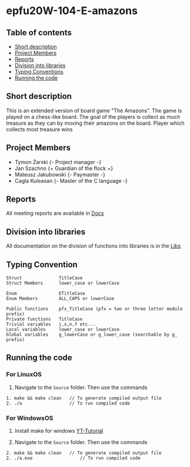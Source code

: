 # epfu20W-104-E-amazons

## Table of contents

- [Short description](#short-description)
- [Project Members](#project-members)
- [Reports](#reports)
- [Division into libraries](#division-into-libraries)
- [Typing Conventions](#typing-convention)
- [Running the code](#running-the-code)

## Short description

This is an extended version of board game "The Amazons".
The game is played on a chess-like board.
The goal of the players is collect as much treasure as they can by moving their amazons on the board.
Player which collects most treasure wins

## Project Members

- Tymon Żarski {- Project manager -}
- Jan Szachno {+ Guardian of the flock +}
- Mateusz Jakubowski {- Paymaster -}
- Cagla Kuleasan {- Master of the C language -}

## Reports

All meeting reports are available in [Docs](https://gitlab-stud.elka.pw.edu.pl/mjakubo3/epfu20w-104-E-amazons/-/tree/master/Docs 'Projets Docs')

## Division into libraries

All documentation on the division of functions into libraries is in the [Libs](https://gitlab-stud.elka.pw.edu.pl/mjakubo3/epfu20w-104-E-amazons/-/blob/master/Lib/libs.txt 'Projects Libs')

## Typing Convention

```
Struct              TitleCase
Struct Members      lower_case or lowerCase

Enum                ETitleCase
Enum Members        ALL_CAPS or lowerCase

Public functions    pfx_TitleCase (pfx = two or three letter module prefix)
Private functions   TitleCase
Trivial variables   i,x,n,f etc...
Local variables     lower_case or lowerCase
Global variables    g_lowerCase or g_lower_case (searchable by g_ prefix)
```

## Running the code

### For LinuxOS

1. Navigate to the `Source` folder.
   Then use the commands

```
1. make && make clean   // To generate compiled output file
2. ./a                  // To run compiled code
```

### For WindowsOS

1. Install make for windows [YT-Tutorial](https://www.youtube.com/watch?v=taCJhnBXG_w 'Projects Libs')

2. Navigate to the `Source` folder.
   Then use the commands

```
2. make && make clean   // To generate compiled output file
2. ./a.exe                  // To run compiled code
```
